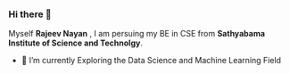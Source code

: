 ### Hi there 👋
Myself <strong>Rajeev Nayan</strong> , 
I am persuing my BE in CSE from <strong>Sathyabama Institute of Science and Technolgy</strong>.
- 🌱 I’m currently Exploring the Data Science and Machine Learning Field

<!--
**rajiv8/rajiv8** is a ✨ _special_ ✨ repository because its `README.md` (this file) appears on your GitHub profile.

Here are some ideas to get you started:

- 🔭 I’m currently working on ...
- 🌱 I’m currently learning ...
- 👯 I’m looking to collaborate on ...
- 🤔 I’m looking for help with ...
- 💬 Ask me about ...
- 📫 How to reach me: ...
- 😄 Pronouns: ...
- ⚡ Fun fact: ...
-->
